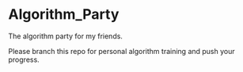 # Algorithm_Party
The algorithm party for my friends.


Please branch this repo for personal algorithm training and push your progress.
